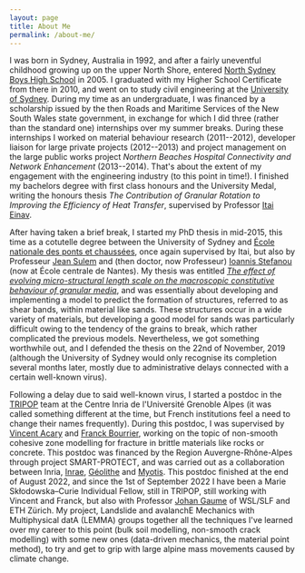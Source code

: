 ```yaml
---
layout: page
title: About Me
permalink: /about-me/
---
```


I was born in Sydney, Australia in 1992, and after a fairly uneventful childhood growing up on the upper North Shore, entered [North Sydney Boys High School](https://northsydbo-h.schools.nsw.gov.au/) in 2005. I graduated with my Higher School Certificate from there in 2010, and went on to study civil engineering at the [University of Sydney](https://www.sydney.edu.au/engineering/schools/school-of-civil-engineering.html).
During my time as an undergraduate, I was financed by a scholarship issued by the then Roads and Maritime Services of the New South Wales state government, in exchange for which I did three (rather than the standard one) internships over my summer breaks. During these internships I worked on material behaviour research (2011--2012), developer liaison for large private projects (2012--2013) and project management on the large public works project _Northern Beaches Hospital Connectivity and Network Enhancement_ (2013--2014). That's about the extent of my engagement with the engineering industry (to this point in time!).
I finished my bachelors degree with first class honours and the University Medal, writing the honours thesis _The Contribution of Granular Rotation to Improving the Efficiency of Heat Transfer_, supervised by Professor [Itai Einav](https://www.sydney.edu.au/engineering/about/our-people/academic-staff/itai-einav.html).

After having taken a brief break, I started my PhD thesis in mid-2015, this time as a cotutelle degree between the University of Sydney and [École nationale des ponts et chaussées](https://ecoledesponts.fr/en), once again supervised by Itai, but also by Professeur [Jean Sulem](https://ecoledesponts.fr/jean-sulem) and (then doctor, now Professeur) [Ioannis Stefanou](http://coquake.eu/index.php/group/) (now at École centrale de Nantes).
My thesis was entitled [_The effect of evolving micro-structural length scale on the macroscopic constitutive behaviour of granular media_](https://hdl.handle.net/2123/22200), and was essentially about developing and implementing a model to predict the formation of structures, referred to as shear bands, within material like sands. These structures occur in a wide variety of materials, but developing a good model for sands was particularly difficult owing to the tendency of the grains to break, which rather complicated the previous models. Nevertheless, we got something worthwhile out, and I defended the thesis on the 22nd of November, 2019 (although the University of Sydney would only recognise its completion several months later, mostly due to administrative delays connected with a certain well-known virus).

Following a delay due to said well-known virus, I started a postdoc in the [TRIPOP](https://team.inria.fr/tripop/) team at the Centre Inria de l'Université Grenoble Alpes (it was called something different at the time, but French institutions feel a need to change their names frequently). During this postdoc, I was supervised by [Vincent Acary](http://tripop.inrialpes.fr/people/acary/) and [Franck Bourrier](https://www6.lyon-grenoble.inrae.fr/etna/MEMBRES/Personnel-permanent/Franck-BOURRIER), working on the topic of non-smooth cohesive zone modelling for fracture in brittle materials like rocks or concrete. This postdoc was financed by the Region Auvergne-Rhône-Alpes through project SMART-PROTECT, and was carried out as a collaboration between Inria, [Inrae](https://www.inrae.fr/en), [Géolithe](https://www.geolithe.fr/) and [Myotis](https://myotis.fr/). This postdoc finished at the end of August 2022, and since the 1st of September 2022 I have been a Marie Skłodowska–Curie Individual Fellow, still in TRIPOP, still working with Vincent and Franck, but also with Professor [Johan Gaume](https://www.wsl.ch/de/mitarbeitende/gaume.html) of WSL/SLF and ETH Zürich. My project, Landslide and avalanchE Mechanics with Multiphysical datA (LEMMA) groups together all the techniques I've learned over my career to this point (bulk soil modelling, non-smooth crack modelling) with some new ones (data-driven mechanics, the material point method), to try and get to grip with large alpine mass movements caused by climate change.
